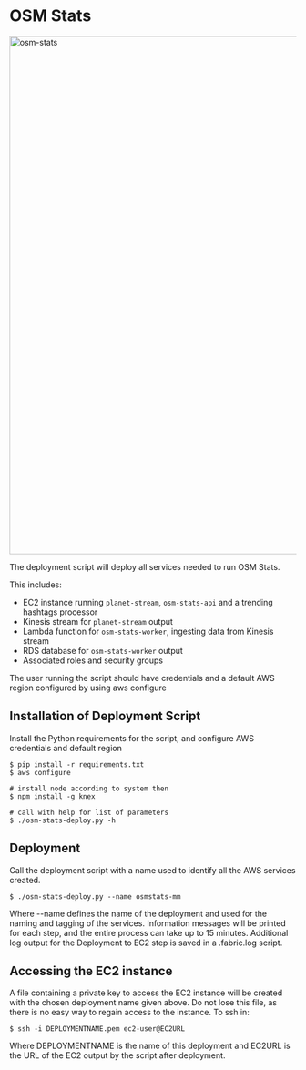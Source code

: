 # OSM Stats

<img width="910" alt="osm-stats" src="https://cloud.githubusercontent.com/assets/719357/13054401/b85f72ce-d3d7-11e5-939a-537fbbfa21bc.png">

The deployment script will deploy all services needed to run OSM Stats.  

This includes:
- EC2 instance running `planet-stream`, `osm-stats-api` and a trending hashtags processor
- Kinesis stream for `planet-stream` output
- Lambda function for `osm-stats-worker`, ingesting data from Kinesis stream
- RDS database for `osm-stats-worker` output
- Associated roles and security groups

The user running the script should have credentials and a default AWS region configured by using aws configure

## Installation of Deployment Script

Install the Python requirements for the script, and configure AWS credentials and default region

```
$ pip install -r requirements.txt
$ aws configure

# install node according to system then
$ npm install -g knex

# call with help for list of parameters
$ ./osm-stats-deploy.py -h

```

## Deployment

Call the deployment script with a name used to identify all the AWS services created.

```
$ ./osm-stats-deploy.py --name osmstats-mm
```

Where --name defines the name of the deployment and used for the naming and tagging of the services. Information messages will be printed for each step, and the entire process can take up to 15 minutes.   Additional log output for the Deployment to EC2 step is saved in a .fabric.log script.


## Accessing the EC2 instance

A file containing a private key to access the EC2 instance will be created with the chosen deployment name given above. Do not lose this file, as there is no easy way to regain access to the instance.   To ssh in:

	$ ssh -i DEPLOYMENTNAME.pem ec2-user@EC2URL

Where DEPLOYMENTNAME is the name of this deployment and EC2URL is the URL of the EC2 output by the script after deployment.
